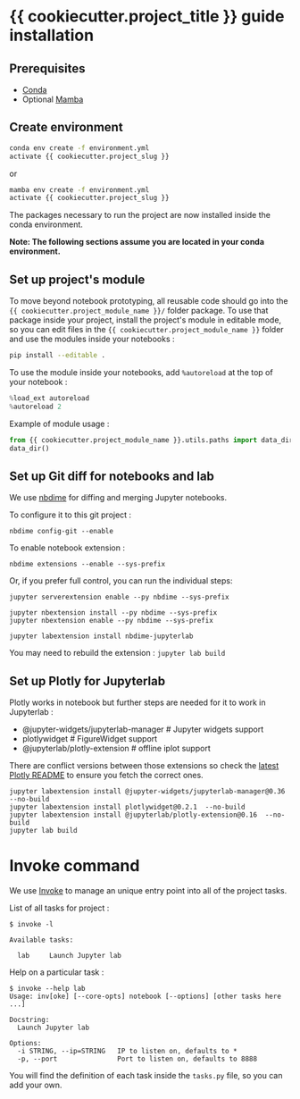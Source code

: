 # {{ cookiecutter.project_title }} guide installation

## Prerequisites

- [Conda](https://docs.conda.io/projects/conda/en/latest/user-guide/install/download.html)
- Optional [Mamba](https://mamba.readthedocs.io/en/latest/)

## Create environment

```bash
conda env create -f environment.yml
activate {{ cookiecutter.project_slug }}
```

or 

```bash
mamba env create -f environment.yml
activate {{ cookiecutter.project_slug }}
```

The packages necessary to run the project are now installed inside the conda environment.

**Note: The following sections assume you are located in your conda environment.**

## Set up project's module

To move beyond notebook prototyping, all reusable code should go into the `{{ cookiecutter.project_module_name }}/` folder package. To use that package inside your project, install the project's module in editable mode, so you can edit files in the `{{ cookiecutter.project_module_name }}` folder and use the modules inside your notebooks :

```bash
pip install --editable .
```

To use the module inside your notebooks, add `%autoreload` at the top of your notebook :

```python
%load_ext autoreload
%autoreload 2
```

Example of module usage :

```python
from {{ cookiecutter.project_module_name }}.utils.paths import data_dir
data_dir()
```

## Set up Git diff for notebooks and lab

We use [nbdime](https://nbdime.readthedocs.io/en/stable/index.html) for diffing and merging Jupyter notebooks.

To configure it to this git project :

```
nbdime config-git --enable
```

To enable notebook extension :

```
nbdime extensions --enable --sys-prefix
```

Or, if you prefer full control, you can run the individual steps:

```
jupyter serverextension enable --py nbdime --sys-prefix

jupyter nbextension install --py nbdime --sys-prefix
jupyter nbextension enable --py nbdime --sys-prefix

jupyter labextension install nbdime-jupyterlab
```

You may need to rebuild the extension : `jupyter lab build`

## Set up Plotly for Jupyterlab

Plotly works in notebook but further steps are needed for it to work in Jupyterlab :

* @jupyter-widgets/jupyterlab-manager # Jupyter widgets support
* plotlywidget  # FigureWidget support
* @jupyterlab/plotly-extension  # offline iplot support

There are conflict versions between those extensions so check the [latest Plotly README](https://github.com/plotly/plotly.py#installation-of-plotlypy-version-3) to ensure you fetch the correct ones. 

```
jupyter labextension install @jupyter-widgets/jupyterlab-manager@0.36 --no-build
jupyter labextension install plotlywidget@0.2.1  --no-build
jupyter labextension install @jupyterlab/plotly-extension@0.16  --no-build
jupyter lab build
```

# Invoke command

We use [Invoke](http://www.pyinvoke.org/) to manage an
unique entry point into all of the project tasks.

List of all tasks for project :

```
$ invoke -l

Available tasks:

  lab     Launch Jupyter lab
```

Help on a particular task :

```
$ invoke --help lab
Usage: inv[oke] [--core-opts] notebook [--options] [other tasks here ...]

Docstring:
  Launch Jupyter lab

Options:
  -i STRING, --ip=STRING   IP to listen on, defaults to *
  -p, --port               Port to listen on, defaults to 8888
```

You will find the definition of each task inside the `tasks.py` file, so you can add your own.
